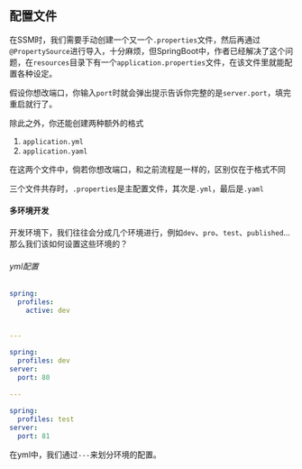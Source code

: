## 配置文件
在SSM时，我们需要手动创建一个又一个`.properties`文件，然后再通过`@PropertySource`进行导入，十分麻烦，但SpringBoot中，作者已经解决了这个问题，在`resources`目录下有一个`application.properties`文件，在该文件里就能配置各种设定。

假设你想改端口，你输入`port`时就会弹出提示告诉你完整的是`server.port`，填完重启就行了。

除此之外，你还能创建两种额外的格式
1. `application.yml`
2. `application.yaml`

在这两个文件中，倘若你想改端口，和之前流程是一样的，区别仅在于格式不同

三个文件共存时，`.properties`是主配置文件，其次是`.yml`，最后是`.yaml`

#### 多环境开发
开发环境下，我们往往会分成几个环境进行，例如`dev`、`pro`、`test`、`published`... 那么我们该如何设置这些环境的？

###### yml配置
```yml
spring:  
  profiles:  
    active: dev  
  
  
---  
  
spring:  
  profiles: dev  
server:  
  port: 80  
    
---  
  
spring:  
  profiles: test  
server:  
  port: 81
```

在yml中，我们通过`---`来划分环境的配置。